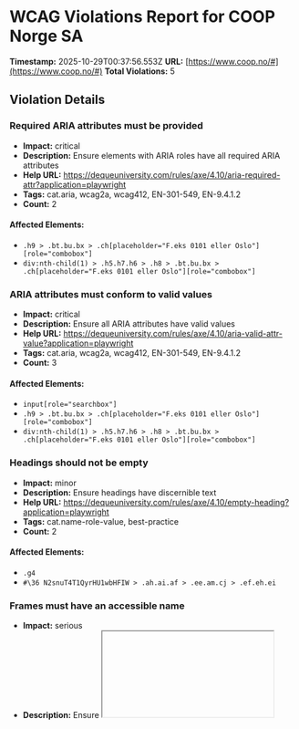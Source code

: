 # WCAG Violations Report for COOP Norge SA

**Timestamp:** 2025-10-29T00:37:56.553Z
**URL:** [https://www.coop.no/#](https://www.coop.no/#)
**Total Violations:** 5

## Violation Details

### Required ARIA attributes must be provided

- **Impact:** critical
- **Description:** Ensure elements with ARIA roles have all required ARIA attributes
- **Help URL:** https://dequeuniversity.com/rules/axe/4.10/aria-required-attr?application=playwright
- **Tags:** cat.aria, wcag2a, wcag412, EN-301-549, EN-9.4.1.2
- **Count:** 2

#### Affected Elements:

- `.h9 > .bt.bu.bx > .ch[placeholder="F.eks 0101 eller Oslo"][role="combobox"]`
- `div:nth-child(1) > .h5.h7.h6 > .h8 > .bt.bu.bx > .ch[placeholder="F.eks 0101 eller Oslo"][role="combobox"]`

### ARIA attributes must conform to valid values

- **Impact:** critical
- **Description:** Ensure all ARIA attributes have valid values
- **Help URL:** https://dequeuniversity.com/rules/axe/4.10/aria-valid-attr-value?application=playwright
- **Tags:** cat.aria, wcag2a, wcag412, EN-301-549, EN-9.4.1.2
- **Count:** 3

#### Affected Elements:

- `input[role="searchbox"]`
- `.h9 > .bt.bu.bx > .ch[placeholder="F.eks 0101 eller Oslo"][role="combobox"]`
- `div:nth-child(1) > .h5.h7.h6 > .h8 > .bt.bu.bx > .ch[placeholder="F.eks 0101 eller Oslo"][role="combobox"]`

### Headings should not be empty

- **Impact:** minor
- **Description:** Ensure headings have discernible text
- **Help URL:** https://dequeuniversity.com/rules/axe/4.10/empty-heading?application=playwright
- **Tags:** cat.name-role-value, best-practice
- **Count:** 2

#### Affected Elements:

- `.g4`
- `#\36 N2snuT4T1QyrHU1wbHFIW > .ah.ai.af > .ee.am.cj > .ef.eh.ei`

### Frames must have an accessible name

- **Impact:** serious
- **Description:** Ensure <iframe> and <frame> elements have an accessible name
- **Help URL:** https://dequeuniversity.com/rules/axe/4.10/frame-title?application=playwright
- **Tags:** cat.text-alternatives, wcag2a, wcag412, section508, section508.22.i, TTv5, TT12.d, EN-301-549, EN-9.4.1.2
- **Count:** 4

#### Affected Elements:

- `#\33 3modPj5ilgcmY76YKciV8 > .q.e9.cj > .ea.al.ba > .eb.ec.ed > iframe, iframe[src$="about:blank"]`
- `#\33 3modPj5ilgcmY76YKciV8 > .q.e9.cj > .ea.al.ba > .eb.ec.ed > iframe, body > iframe`
- `#GNXWL8jlPCFqmGJFbdvQe > .q.e9.cj > .ea.al.ba > .eb.ec.ed > iframe, iframe[src$="about:blank"]`
- `#GNXWL8jlPCFqmGJFbdvQe > .q.e9.cj > .ea.al.ba > .eb.ec.ed > iframe, body > iframe`

### Links must have discernible text

- **Impact:** serious
- **Description:** Ensure links have discernible text
- **Help URL:** https://dequeuniversity.com/rules/axe/4.10/link-name?application=playwright
- **Tags:** cat.name-role-value, wcag2a, wcag244, wcag412, section508, section508.22.a, TTv5, TT6.a, EN-301-549, EN-9.2.4.4, EN-9.4.1.2, ACT
- **Count:** 2

#### Affected Elements:

- `.jw.jx.jy:nth-child(1)`
- `.jw.jx.jy:nth-child(2)`
